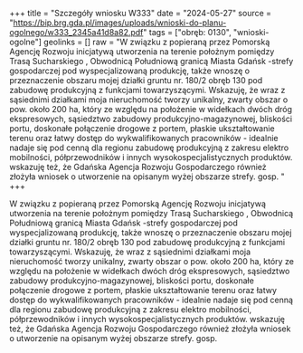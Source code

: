 +++
title = "Szczegóły wniosku W333"
date = "2024-05-27"
source = "https://bip.brg.gda.pl/images/uploads/wnioski-do-planu-ogolnego/w333_2345a41d8a82.pdf"
tags = ["obręb: 0130", "wnioski-ogolne"]
geolinks = []
raw = "W związku z popieraną przez Pomorską Agencję Rozwoju inicjatywą utworzenia na terenie położnym pomiędzy Trasą Sucharskiego , Obwodnicą Południową granicą Miasta Gdańsk -strefy gospodarczej pod wyspecjalizowaną produkcję, także wnoszę o przeznaczenie obszaru mojej działki gruntu nr. 180/2 obręb 130 pod zabudowę produkcyjną z funkcjami towarzyszącymi. Wskazuję, że wraz z sąsiednimi działkami moja nieruchomość tworzy unikalny, zwarty obszar o pow. około 200 ha, który ze względu na położenie w widełkach dwóch dróg ekspresowych, sąsiedztwo zabudowy produkcyjno-magazynowej, bliskości portu, doskonałe połączenie drogowe z portem, płaskie ukształtowanie terenu oraz łatwy dostęp do wykwalifikowanych pracowników - idealnie nadaje się pod cenną dla regionu zabudowę produkcyjną z zakresu elektro mobilności, półprzewodników i innych wysokospecjalistycznych produktów. wskazuję też, że Gdańska Agencja Rozwoju Gospodarczego również złożyła wniosek o utworzenie na opisanym wyżej obszarze strefy. gosp. "
+++

W związku z popieraną przez Pomorską Agencję Rozwoju inicjatywą utworzenia na
terenie położnym pomiędzy Trasą Sucharskiego , Obwodnicą Południową granicą Miasta Gdańsk
-strefy gospodarczej pod wyspecjalizowaną produkcję, także wnoszę o przeznaczenie obszaru
mojej działki gruntu nr. 180/2 obręb 130 pod zabudowę produkcyjną z funkcjami
towarzyszącymi. Wskazuję, że wraz z sąsiednimi działkami moja nieruchomość tworzy unikalny,
zwarty obszar o pow. około 200 ha, który ze względu na położenie w widełkach dwóch dróg
ekspresowych, sąsiedztwo zabudowy produkcyjno-magazynowej, bliskości portu, doskonałe
połączenie drogowe z portem, płaskie ukształtowanie terenu oraz łatwy dostęp do
wykwalifikowanych pracowników - idealnie nadaje się pod cenną dla regionu zabudowę
produkcyjną z zakresu elektro mobilności, półprzewodników i innych wysokospecjalistycznych
produktów. wskazuję też, że Gdańska Agencja Rozwoju Gospodarczego również złożyła wniosek
o utworzenie na opisanym wyżej obszarze strefy. gosp.



